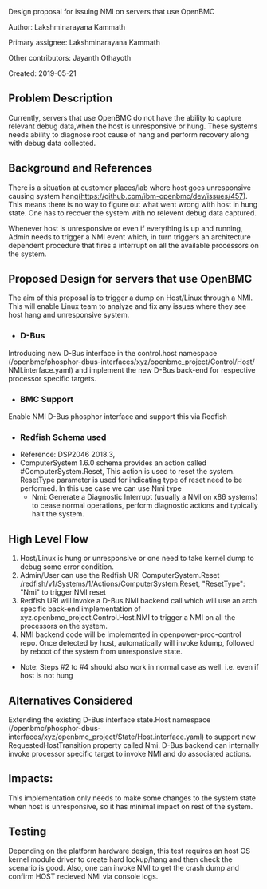 Design proposal for issuing NMI on servers that use OpenBMC

Author: Lakshminarayana Kammath

Primary assignee: Lakshminarayana Kammath

Other contributors: Jayanth Othayoth

Created: 2019-05-21


## Problem Description
Currently, servers that use OpenBMC do not have the ability to capture relevant
debug data,when the host is unresponsive or hung. These systems needs ability to
diagnose root cause of hang and perform recovery along with debug data collected.


## Background and References
There is a situation at customer places/lab where host goes unresponsive
causing system hang(https://github.com/ibm-openbmc/dev/issues/457).
This means there is no way to figure out what went wrong with host in
hung state. One has to recover the system with no relevent debug data captured.

Whenever host is unresponsive or even if everything is up and running, Admin
needs to trigger a NMI event which, in turn triggers an architecture dependent
procedure that fires a interrupt on all the available processors on the system.


## Proposed Design for servers that use OpenBMC
The aim of this proposal is to trigger a dump on Host/Linux through a NMI.
This will enable Linux team to analyze and fix any issues where they see
host hang and unresponsive system.

* ### D-Bus
Introducing new D-Bus interface in the control.host namespace
(/openbmc/phosphor-dbus-interfaces/xyz/openbmc_project/Control/Host/
NMI.interface.yaml)
and implement the new D-Bus back-end for respective processor specific targets.

* ### BMC Support
Enable NMI D-Bus phosphor interface and support this via Redfish

* ### Redfish Schema used
* Reference: DSP2046 2018.3,
* ComputerSystem 1.6.0 schema provides an action called #ComputerSystem.Reset,
  This action is used to reset the system. ResetType parameter is used for
  indicating type of reset need to be performed. In this use case we can use
  Nmi type
    * Nmi: Generate a Diagnostic Interrupt (usually a NMI on x86 systems)
     to cease normal operations, perform diagnostic actions and typically
     halt the system.

## High Level Flow
1. Host/Linux is hung or unresponsive or one need to take kernel dump
   to debug some error condition.
2. Admin/User can use the Redfish URI ComputerSystem.Reset
   /redfish/v1/Systems/1/Actions/ComputerSystem.Reset, "ResetType": "Nmi"
   to trigger NMI reset
3. Redfish URI will invoke a D-Bus NMI backend call which will use an arch
   specific back-end implementation of xyz.openbmc_project.Control.Host.NMI
   to trigger a NMI on all the processors on the system.
4. NMI backend code will be implemented in openpower-proc-control repo.
   Once detected by host, automatically will invoke kdump, followed by reboot
   of the system from unresponsive state.

* Note: Steps #2 to #4 should also work in normal case as well. i.e. even if
host is not hung

## Alternatives Considered
Extending  the existing  D-Bus interface state.Host namespace
(/openbmc/phosphor-dbus-interfaces/xyz/openbmc_project/State/Host.interface.yaml)
to support new RequestedHostTransition property called Nmi.
D-Bus backend can internally invoke processor specific target to invoke NMI
and do associated actions.

## Impacts:
This implementation only needs to make some changes to the system state
when host is unresponsive, so it has minimal impact on rest of the system.

## Testing
Depending on the platform hardware design, this test requires an host OS kernel
module driver to create hard lockup/hang and then check the scenario is good.
Also, one can invoke NMI to get the crash dump and confirm HOST recieved NMI
via console logs.
